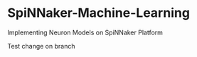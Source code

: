 # SpiNNaker-Machine-Learning
Implementing Neuron Models on SpiNNaker Platform


Test change on branch
